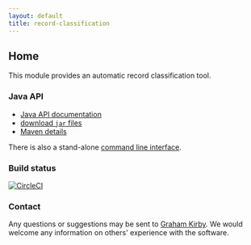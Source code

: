 ```yaml
---
layout: default
title: record-classification
---
```


## Home

This module provides an automatic record classification tool.

### Java API

* [Java API documentation](https://quicksilver.host.cs.st-andrews.ac.uk/apidocs/record-classification/)
* [download `jar` files](https://quicksilver.host.cs.st-andrews.ac.uk/artifacts/record-classification/)
* [Maven details](https://github.com/stacs-srg/record-classification/blob/master/README.md)

There is also a stand-alone [command line interface](cli/).

### Build status

[![CircleCI](https://circleci.com/gh/stacs-srg/record-classification.svg?style=svg)](https://circleci.com/gh/stacs-srg/record-classification)

### Contact

Any questions or suggestions may be sent to [Graham Kirby](mailto:graham.kirby@st-andrews.ac.uk). We would welcome any information on others\' experience with the software.
